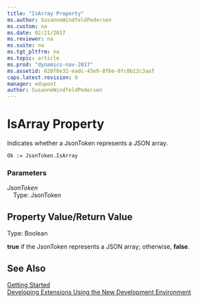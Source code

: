 ```yaml
---
title: "IsArray Property"
ms.author: SusanneWindfeldPedersen
ms.custom: na
ms.date: 02/21/2017
ms.reviewer: na
ms.suite: na
ms.tgt_pltfrm: na
ms.topic: article
ms.prod: "dynamics-nav-2017"
ms.assetid: 620f0e32-eadc-43e9-8f6e-8fc0b12c3aaf
caps.latest.revision: 9
manager: edupont
author: SusanneWindfeldPedersen
---
```


# IsArray Property
Indicates whether a JsonToken represents a JSON array.

```
Ok := JsonToken.IsArray
```

### Parameters
*JsonToken*  
&emsp;Type: JsonToken

## Property Value/Return Value
Type: Boolean

**true** if the JsonToken represents a JSON array; otherwise, **false**.

## See Also
[Getting Started](../devenv-get-started.md)  
[Developing Extensions Using the New Development Environment](../devenv-dev-overview.md)
